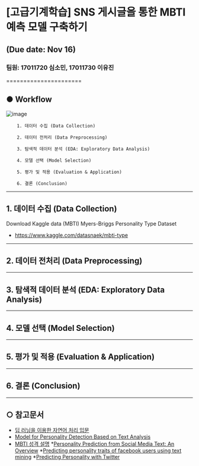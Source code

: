 # [고급기계학습] SNS 게시글을 통한 MBTI예측 모델 구축하기 
## (Due date: Nov 16)
### 팀원: 17011720 심소민, 17011730 이유진
======================

## ● Workflow
![image](https://user-images.githubusercontent.com/60233499/98541829-60a80500-22d3-11eb-8abb-1566c28657ab.png)
```
	1. 데이터 수집 (Data Collection)
	
	2. 데이터 전처리 (Data Preprocessing)
	
	3. 탐색적 데이터 분석 (EDA: Exploratory Data Analysis)
	
	4. 모델 선택 (Model Selection)
	
	5. 평가 및 적용 (Evaluation & Application)
	
	6. 결론 (Conclusion)
```
****
## 1. 데이터 수집 (Data Collection)
Download Kaggle data 
(MBTI) Myers-Briggs Personality Type Dataset
- https://www.kaggle.com/datasnaek/mbti-type
	
****
## 2. 데이터 전처리 (Data Preprocessing)

****	
## 3. 탐색적 데이터 분석 (EDA: Exploratory Data Analysis)

****	
## 4. 모델 선택 (Model Selection)

****	
## 5. 평가 및 적용 (Evaluation & Application)

****	
## 6. 결론 (Conclusion)

****


## ○ 참고문서
* [딥 러닝을 이용한 자연어 처리 입문](https://wikidocs.net/book/2155)
* [Model for Personality Detection Based on Text Analysis](https://link.springer.com/chapter/10.1007/978-3-030-04497-8_17)
* [MBTI 성격 설명](https://www.myersbriggs.org/my-mbti-personality-type/mbti-basics/the-16-mbti-types.htm?bhcp=1)
*[Personality Prediction from Social Media Text: An Overview](https://www.researchgate.net/publication/341873172_Personality_Prediction_from_Social_Media_Text_An_Overview/fulltext/5ed7991b299bf1c67d350cc8/Personality-Prediction-from-Social-Media-Text-An-Overview.pdf?_sg%5B0%5D=3-f_7yDXh17gNlRldfTsGN9bWtAT0t-v18ikpPk2FlOxv2i8UVN6Pwwv_9nv9n7Q7QG6rYEyl3nJJ8ATovhLug.5ciifiHbO0McP97rV0jJkWu3l9WGrzZgb8kTl8DCcwNioyeMZFaq4xX_xi9ck2E0jZAcVZRNVoUzhG6gHGFRWg&_sg%5B1%5D=CtCVj3n8U_-2tdkJuDy1klJxEl0RiPdZCk8OoR10yL6x-IlXN2M03bJO0NPd99LkN3Aspjg75UAPEHB9kNTMieHGUuTA41YIK988jzFmiyI8.5ciifiHbO0McP97rV0jJkWu3l9WGrzZgb8kTl8DCcwNioyeMZFaq4xX_xi9ck2E0jZAcVZRNVoUzhG6gHGFRWg&origin=publicationDetail&_iepl%5BgeneralViewId%5D=1EFRTzB2mX1XIF607ZWyY9lV1vtJqc7EFwIK&_iepl%5Bcontexts%5D%5B0%5D=searchReact&_iepl%5BviewId%5D=NIau1lz0YW3eC1dhKdj0MFyyo1TEHCsnc8Xz&_iepl%5BsearchType%5D=publication&_iepl%5Bdata%5D%5BcountLessEqual20%5D=1&_iepl%5Bdata%5D%5BinteractedWithPosition1%5D=1&_iepl%5Bdata%5D%5BwithoutEnrichment%5D=1&_iepl%5Bposition%5D=1&_iepl%5BrgKey%5D=PB%3A344680864&_iepl%5BtargetEntityId%5D=PB%3A344680864&_iepl%5BinteractionType%5D=publicationDownload)
*[Predicting personality traits of facebook users using text mining](https://www.researchgate.net/profile/Reinert_Rumagit2/publication/329031101_Predicting_personality_traits_of_facebook_users_using_text_mining/links/5cb7fe8192851c8d22f2ed0a/Predicting-personality-traits-of-facebook-users-using-text-mining.pdf?origin=searchReact&_iepl%5BgeneralViewId%5D=FsggXZ49wUgkOP6KJo1tQISwGI1OGLxfltbQ&_iepl%5Bcontexts%5D%5B0%5D=searchReact&_iepl%5BviewId%5D=UXLQVYGqAZ5Q63jvBhR004h6JbPTONsbb8Wl&_iepl%5BsearchType%5D=publication&_iepl%5Bdata%5D%5BcountLessEqual20%5D=1&_iepl%5Bdata%5D%5BinteractedWithPosition7%5D=1&_iepl%5Bdata%5D%5BwithoutEnrichment%5D=1&_iepl%5Bposition%5D=7&_iepl%5BrgKey%5D=PB%3A329031101&_iepl%5BinteractionType%5D=publicationDownload)
*[Predicting Personality with Twitter](https://researchswinger.org/publications/quercia11twitter.pdf)
